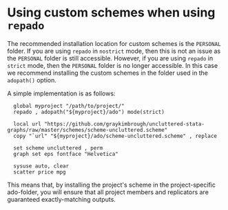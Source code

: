 # Using custom schemes when using `repado`

The recommended installation location for custom schemes
is the `PERSONAL` folder.
If you are using `repado` in `nostrict` mode,
then this is not an issue as the `PERSONAL` folder is still accessible.
However, if you are using `repado` in `strict` mode,
then the `PERSONAL` folder is no longer accessible.
In this case we recommend installing the custom schemes
in the folder used in the `adopath()` option.

A simple implementation is as follows:
```
  global myproject "/path/to/project/"
  repado , adopath("${myproject}/ado") mode(strict)

  local url "https://github.com/graykimbrough/uncluttered-stata-graphs/raw/master/schemes/scheme-uncluttered.scheme" 
  copy "`url" "${myproject}/ado/scheme-uncluttered.scheme" , replace

  set scheme uncluttered , perm
  graph set eps fontface "Helvetica"

  sysuse auto, clear
  scatter price mpg
```

This means that, by installing the project's scheme
in the project-specific ado-folder,
you will ensure that
all project members and replicators
are guaranteed exactly-matching outputs.
